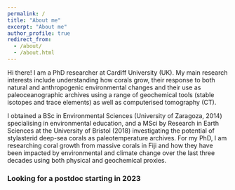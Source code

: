 ```yaml
---
permalink: /
title: "About me"
excerpt: "About me"
author_profile: true
redirect_from: 
  - /about/
  - /about.html
---
```


Hi there! I am a PhD researcher at Cardiff University (UK). My main research interests include understanding how corals grow, their response to both natural and anthropogenic environmental changes and their use as paleoceanographic archives using a range of geochemical tools (stable isotopes and trace elements) as well as computerised tomography (CT). 

I obtained a BSc in Environmental Sciences (University of Zaragoza, 2014) specialising in environmental education, and a MSci by Research in Earth Sciences at the University of Bristol (2018) investigating the potential of stylasterid deep-sea corals as paleotemperature archives. For my PhD, I am researching coral growth from massive corals in Fiji and how they have been impacted by environmental and climate change over the last three decades using both physical and geochemical proxies. 

### Looking for a postdoc starting in 2023
